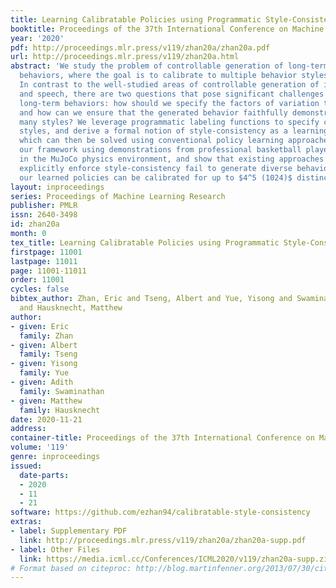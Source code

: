 ```yaml
---
title: Learning Calibratable Policies using Programmatic Style-Consistency
booktitle: Proceedings of the 37th International Conference on Machine Learning
year: '2020'
pdf: http://proceedings.mlr.press/v119/zhan20a/zhan20a.pdf
url: http://proceedings.mlr.press/v119/zhan20a.html
abstract: 'We study the problem of controllable generation of long-term sequential
  behaviors, where the goal is to calibrate to multiple behavior styles simultaneously.
  In contrast to the well-studied areas of controllable generation of images, text,
  and speech, there are two questions that pose significant challenges when generating
  long-term behaviors: how should we specify the factors of variation to control,
  and how can we ensure that the generated behavior faithfully demonstrates combinatorially
  many styles? We leverage programmatic labeling functions to specify controllable
  styles, and derive a formal notion of style-consistency as a learning objective,
  which can then be solved using conventional policy learning approaches. We evaluate
  our framework using demonstrations from professional basketball players and agents
  in the MuJoCo physics environment, and show that existing approaches that do not
  explicitly enforce style-consistency fail to generate diverse behaviors whereas
  our learned policies can be calibrated for up to $4^5 (1024)$ distinct style combinations.'
layout: inproceedings
series: Proceedings of Machine Learning Research
publisher: PMLR
issn: 2640-3498
id: zhan20a
month: 0
tex_title: Learning Calibratable Policies using Programmatic Style-Consistency
firstpage: 11001
lastpage: 11011
page: 11001-11011
order: 11001
cycles: false
bibtex_author: Zhan, Eric and Tseng, Albert and Yue, Yisong and Swaminathan, Adith
  and Hausknecht, Matthew
author:
- given: Eric
  family: Zhan
- given: Albert
  family: Tseng
- given: Yisong
  family: Yue
- given: Adith
  family: Swaminathan
- given: Matthew
  family: Hausknecht
date: 2020-11-21
address: 
container-title: Proceedings of the 37th International Conference on Machine Learning
volume: '119'
genre: inproceedings
issued:
  date-parts:
  - 2020
  - 11
  - 21
software: https://github.com/ezhan94/calibratable-style-consistency
extras:
- label: Supplementary PDF
  link: http://proceedings.mlr.press/v119/zhan20a/zhan20a-supp.pdf
- label: Other Files
  link: https://media.icml.cc/Conferences/ICML2020/v119/zhan20a-supp.zip
# Format based on citeproc: http://blog.martinfenner.org/2013/07/30/citeproc-yaml-for-bibliographies/
---
```

